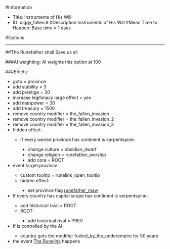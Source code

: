 #Information
 - Title: Instruments of His Will
 - ID: diggy_fallen.8
#Description
Instruments of His Will
#Mean Time to Happen:
Base time = 1 days

#Options

___
##The Runefather shall Save us all

###AI weighting:
AI weights this option at 100


###Efects:<ul><li>goto = province</li><li>add stability = 3</li><li>add prestige = 30</li><li>increase legitimacy large effect = yes</li><li>add manpower = 30</li><li>add treasury = 1500</li><li>remove country modifier = the_fallen_invasion</li><li>remove country modifier = the_fallen_invasion_2</li><li>remove country modifier = the_fallen_invasion_3</li><li>hidden effect:</li><ul><li>If every owned province has continent is serpentspine:</li><ul><li>change culture = obsidian_dwarf</li><li>change religion = runefather_worship</li><li>add core = ROOT</li></ul></ul><li>event target:province:</li><ul><li>custom tooltip = runelink_open_tooltip</li><li>hidden effect:</li><ul><li>set province flag [runefather_maw](../flags/runefather_maw.md)</li></ul></ul><li>If every country has capital scope has continent is serpentspine:</li><ul><li>add historical rival = ROOT</li><li>ROOT:</li><ul><li>add historical rival = PREV</li></ul></ul><li>If is controlled by the AI:</li><ul><li>country gets the modifier fueled_by_the_underempire for 50 years</li></ul><li>the event [The Runelink](../events/the_runelink.md) happens</li></ul>
